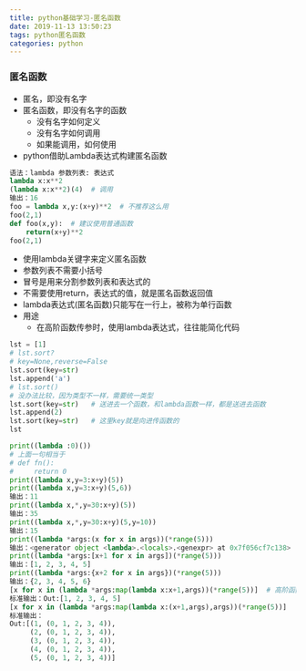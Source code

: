 ```yaml
---
title: python基础学习-匿名函数
date: 2019-11-13 13:50:23
tags: python匿名函数
categories: python
---
```


### 匿名函数

- 匿名，即没有名字
- 匿名函数，即没有名字的函数
  - 没有名字如何定义
  - 没有名字如何调用
  - 如果能调用，如何使用
- python借助Lambda表达式构建匿名函数

```python
语法：lambda 参数列表: 表达式
lambda x:x**2
(lambda x:x**2)(4)  # 调用
输出：16
foo = lambda x,y:(x+y)**2  # 不推荐这么用
foo(2,1)
def foo(x,y):  # 建议使用普通函数
    return(x+y)**2
foo(2,1)
```

- 使用lambda关键字来定义匿名函数
- 参数列表不需要小括号
- 冒号是用来分割参数列表和表达式的
- 不需要使用return，表达式的值，就是匿名函数返回值
- lambda表达式(匿名函数)只能写在一行上，被称为单行函数
- 用途
  - 在高阶函数传参时，使用lambda表达式，往往能简化代码

```python
lst = [1]
# lst.sort?
# key=None,reverse=False
lst.sort(key=str)
lst.append('a')
# lst.sort()
# 没办法比较，因为类型不一样，需要统一类型
lst.sort(key=str)   # 送进去一个函数，和lambda函数一样，都是送进去函数
lst.append(2)
lst.sort(key=str)   # 这里key就是向进传函数的
lst 

print((lambda :0)())
# 上面一句相当于
# def fn():
#     return 0
print((lambda x,y=3:x+y)(5))
print((lambda x,y=3:x+y)(5,6))
输出：11
print((lambda x,*,y=30:x+y)(5))
输出：35
print((lambda x,*,y=30:x+y)(5,y=10))
输出：15
print((lambda *args:(x for x in args))(*range(5)))
输出：<generator object <lambda>.<locals>.<genexpr> at 0x7f056cf7c138>
print((lambda *args:[x+1 for x in args])(*range(5)))
输出：[1, 2, 3, 4, 5]
print((lambda *args:{x+2 for x in args})(*range(5)))
输出：{2, 3, 4, 5, 6}
[x for x in (lambda *args:map(lambda x:x+1,args))(*range(5))]  # 高阶函数
标准输出：Out:[1, 2, 3, 4, 5]
[x for x in (lambda *args:map(lambda x:(x+1,args),args))(*range(5))]
标准输出：
Out:[(1, (0, 1, 2, 3, 4)),
 	 (2, (0, 1, 2, 3, 4)),
 	 (3, (0, 1, 2, 3, 4)),
 	 (4, (0, 1, 2, 3, 4)),
 	 (5, (0, 1, 2, 3, 4))]
```

